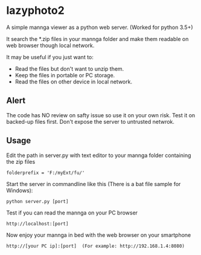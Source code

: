 # lazyphoto2

A simple mannga viewer as a python web server. (Worked for python 3.5+)

It search the *.zip files in your mannga folder and make them readable on web browser though local network.

It may be useful if you just want to:

 * Read the files but don't want to unzip them.
 * Keep the files in portable or PC storage.
 * Read the files on other device in local network.

## Alert

The code has NO review on safty issue so use it on your own risk. Test it on backed-up files first. Don't expose the server to untrusted netwrok.

## Usage

Edit the path in server.py with text editor to your mannga folder containing the zip files 

    folderprefix = 'F:/myExt/fu/'
    
Start the server in commandline like this (There is a bat file sample for Windows):

    python server.py [port]

Test if you can read the mannga on your PC browser

    http://localhost:[port]

Now enjoy your mannga in bed with the web browser on your smartphone
    
    http://[your PC ip]:[port]  (For example: http://192.168.1.4:8080)
